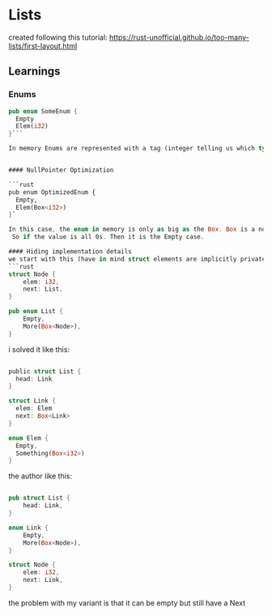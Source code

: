 # Lists
created following this tutorial: https://rust-unofficial.github.io/too-many-lists/first-layout.html

## Learnings

### Enums
```rust
pub enum SomeEnum {
  Empty
  Elem(i32)
}```

In memory Enums are represented with a tag (integer telling us which type is stored) + space for the largest element


#### NullPointer Optimization

```rust
pub enum OptimizedEnum {
  Empty,
  Elem(Box<i32>)
}`

In this case, the enum in memory is only as big as the Box. Box is a non-null pointer.
 So if the value is all 0s. Then it is the Empty case.

#### Hiding implementation details
we start with this (have in mind struct elements are implicitly private):
```rust
struct Node {
    elem: i32,
    next: List,
}

pub enum List {
    Empty,
    More(Box<Node>),
}
```
i solved it like this:
```rust

public struct List {
  head: Link
}

struct Link {
  elem: Elem
  next: Box<Link>
}

enum Elem {
  Empty,
  Something(Box<i32>)
}
```
the author like this:

```rust

pub struct List {
    head: Link,
}

enum Link {
    Empty,
    More(Box<Node>),
}

struct Node {
    elem: i32,
    next: Link,
}

```

the problem with my variant is that it can be empty but still have a Next
